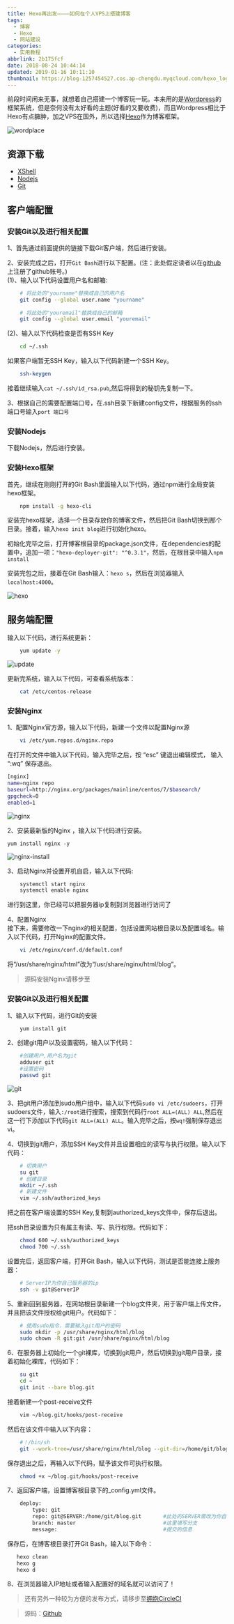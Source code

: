 ```yaml
---
title: Hexo再出发————如何在个人VPS上搭建博客
tags:
  - 博客
  - Hexo
  - 网站建设
categories:
  - 实用教程
abbrlink: 2b175fcf
date: 2018-08-24 10:44:14
updated: 2019-01-16 10:11:10
thumbnail: https://blog-1257454527.cos.ap-chengdu.myqcloud.com/hexo_logo.png
---
```


前段时间闲来无事，就想着自己搭建一个博客玩一玩。本来用的是[Wordpress](https://cn.wordpress.org/)的框架系统，但是奈何没有太好看的主题(好看的又要收费)，而且Wordpress相比于Hexo有点臃肿，加之VPS在国外，所以选择[Hexo](https://hexo.io)作为博客框架。

<!-- more -->

![wordplace](https://images-1257454527.cos.ap-chengdu.myqcloud.com/webdesign.jpg)

## 资源下载

- [XShell](https://www.lanzous.com/i2l6duh)
- [Nodejs](https://npm.taobao.org/mirrors/node/v10.8.0/node-v10.8.0-x64.msi)
- [Git](https://git-scm.com/downloads)

## 客户端配置

### 安装Git以及进行相关配置

1、首先通过前面提供的链接下载Git客户端，然后进行安装。

2、安装完成之后，打开`Git Bash`进行以下配置。(注：此处假定读者以在[github](https://github.com/)上注册了github账号。)  
(1)、输入以下代码设置用户名和邮箱:

```bash
    # 将此处的"yourname"替换成自己的用户名
    git config --global user.name "yourname"
    
    # 将此处的"youremail"替换成自己的邮箱
    git config --global user.email "youremail"
```

(2)、输入以下代码检查是否有SSH Key

```bash
    cd ~/.ssh
```

如果客户端暂无SSH Key，输入以下代码新建一个SSH Key。

```bash
	ssh-keygen
```

接着继续输入`cat ~/.ssh/id_rsa.pub`,然后将得到的秘钥先复制一下。

3、根据自己的需要配置端口号，在.ssh目录下新建config文件，根据服务的ssh端口号输入`port 端口号`

### 安装Nodejs

下载Nodejs，然后进行安装。

### 安装Hexo框架

首先，继续在刚刚打开的Git Bash里面输入以下代码，通过npm进行全局安装hexo框架。

```bash
    npm install -g hexo-cli
```

安装完hexo框架，选择一个目录存放你的博客文件，然后把Git Bash切换到那个目录。接着，输入`hexo init blog`进行初始化hexo。 

初始化完毕之后，打开博客根目录的package.json文件，在dependencies的配置中，追加一项：`"hexo-deployer-git": "^0.3.1"`，然后，在根目录中输入`npm install`

安装完包之后，接着在Git Bash输入：`hexo s`，然后在浏览器输入`localhost:4000`。

![hexo](https://images-1257454527.cos.ap-chengdu.myqcloud.com/buildHexo_11.png)

## 服务端配置

输入以下代码，进行系统更新：

```bash
    yum update -y
```

![update](https://screenshot-1257454527.cos.ap-shanghai.myqcloud.com/lnmp/1.png)

更新完系统，输入以下代码，可查看系统版本：

```bash
    cat /etc/centos-release
```

### 安装Nginx

1、配置Nginx官方源，输入以下代码，新建一个文件以配置Nginx源

```bash
    vi /etc/yum.repos.d/nginx.repo
```

在打开的文件中输入以下代码，输入完毕之后，按 “esc” 键退出编辑模式， 输入 “:wq” 保存退出。

```bash
[nginx]
name=nginx repo
baseurl=http://nginx.org/packages/mainline/centos/7/$basearch/
gpgcheck=0
enabled=1
```

![nginx](https://screenshot-1257454527.cos.ap-shanghai.myqcloud.com/lnmp/2.png)

2、安装最新版的Nginx ，输入以下代码进行安装。

    yum install nginx -y

![nginx-install](https://screenshot-1257454527.cos.ap-shanghai.myqcloud.com/lnmp/3.png)

3、启动Nginx并设置开机自启，输入以下代码:

```bash
    systemctl start nginx
    systemctl enable nginx
```

进行到这里，你已经可以把服务器ip复制到浏览器进行访问了  

4、配置Nginx  
接下来，需要修改一下nginx的相关配置，包括设置网站根目录以及配置域名。输入以下代码，打开Nginx的配置文件。

```bash
    vi /etc/nginx/conf.d/default.conf
```

将“/usr/share/nginx/html”改为“/usr/share/nginx/html/blog”。  

> 源码安装Nginx请移步至

### 安装Git以及进行相关配置

1、输入以下代码，进行Git的安装

```bash
    yum install git
```

2、创建git用户以及设置密码，输入以下代码：

```bash
    #创建用户,用户名为git
    adduser git
    #设置密码
    passwd git
```

![git](https://screenshot-1257454527.cos.ap-shanghai.myqcloud.com/lnmp/5.png)

3、把git用户添加到sudo用户组中，输入以下代码`sudo vi /etc/sudoers`，打开sudoers文件，输入`:/root`进行搜索，搜索到代码行`root ALL=(ALL) ALL`,然后在这一行下添加以下代码`git ALL=(ALL) ALL`。输入完毕之后，按`wq!`强制保存退出vi。  

4、切换到git用户，添加SSH Key文件并且设置相应的读写与执行权限。输入以下代码：

```bash
    # 切换用户
    su git
    # 创建目录
    mkdir ~/.ssh
    # 新建文件
    vim ~/.ssh/authorized_keys
```

把之前在客户端设置的SSH Key,复制到authorized_keys文件中，保存后退出。

把ssh目录设置为只有属主有读、写、执行权限。代码如下：

```bash
    chmod 600 ~/.ssh/authorized_keys
    chmod 700 ~/.ssh
```

设置完后，返回客户端，打开Git Bash，输入以下代码，测试是否能连接上服务器：

```bash
    # ServerIP为你自己服务器的ip
    ssh -v git@ServerIP
```

5、重新回到服务器，在网站根目录新建一个blog文件夹，用于客户端上传文件，并且把该文件授权给git用户。代码如下：

```bash
    # 使用sudo指令，需要输入git用户的密码
    sudo mkdir -p /usr/share/nginx/html/blog
    sudo chown -R git:git /usr/share/nginx/html/blog
```

6、在服务器上初始化一个git裸库，切换到git用户，然后切换到git用户目录，接着初始化裸库，代码如下：

```bash
    su git
    cd ~
    git init --bare blog.git
```

接着新建一个post-receive文件

```bash
    vim ~/blog.git/hooks/post-receive
```

然后在该文件中输入以下内容：

```bash
    #！/bin/sh
    git --work-tree=/usr/share/nginx/html/blog --git-dir=/home/git/blog.git checkout -f
```

保存退出之后，再输入以下代码，赋予该文件可执行权限。

```bash
    chmod +x ~/blog.git/hooks/post-receive
```

7、返回客户端，设置博客根目录下的_config.yml文件。

```bash
    deploy:
        type: git
        repo: git@SERVER:/home/git/blog.git       #此处的SERVER需改为你自己服务器的ip
        branch: master                            #这里填写分支
        message:                                  #提交的信息
```

保存后，在博客根目录打开Git Bash，输入以下命令：

```bash
   hexo clean
   hexo g
   hexo d
```

8、在浏览器输入IP地址或者输入配置好的域名就可以访问了！

> 还有另外一种较为方便的发布方式，请移步至[拥抱CircleCI](<https://blog.jasonzhang.xyz/posts/a8c0f7a2/>)

> 源码：[Github](https://git.io/fjR0r)
>